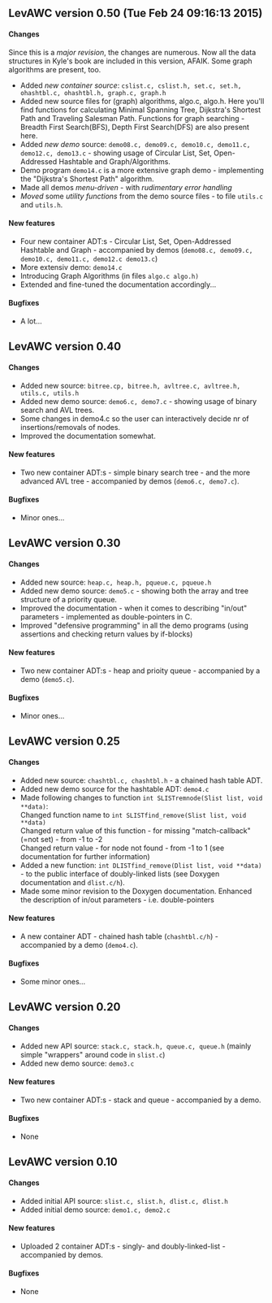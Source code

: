 <h2>LevAWC version 0.50 (Tue Feb 24 09:16:13 2015)</h2>
<h4>Changes</h4>
<p>Since this is a <i>major revision</i>, the changes are numerous. Now all the data structures in Kyle's book are included in this version, AFAIK. Some graph algorithms are present, too.</p>
<ul>
  <li>Added <i>new container source</i>: <code>cslist.c, cslist.h, set.c, set.h, ohashtbl.c, ohashtbl.h, graph.c, graph.h</code></li>
  <li>Added new source files for (graph) algorithms, algo.c, algo.h. Here you'll find functions for calculating Minimal Spanning Tree, Dijkstra's Shortest Path and Traveling Salesman Path. Functions for graph searching - Breadth First Search(BFS), Depth First Search(DFS) are also present here.</li>
  <li>Added <i>new demo</i> source: <code>demo08.c, demo09.c, demo10.c, demo11.c, demo12.c, demo13.c</code> - showing usage of Circular List, Set, Open-Addressed Hashtable and Graph/Algorithms.</li>
  <li>Demo program <code>demo14.c</code> is a more extensive graph demo - implementing the "Dijkstra's Shortest Path" algorithm.</li>
  <li>Made all demos <i>menu-driven</i> - with <i>rudimentary error handling</i></li>
  <li><i>Moved</i> some <i>utility functions</i> from the demo source files - to file <code>utils.c</code> and <code>utils.h</code>.</li>
</ul>
<h4>New features</h4>
<ul>
  <li>Four new container ADT:s - Circular List, Set, Open-Addressed Hashtable and Graph - accompanied by demos (<code>demo08.c, demo09.c, demo10.c, demo11.c, demo12.c demo13.c</code>)</li>
  <li>More extensiv demo: <code>demo14.c</code></li>
  <li>Introducing Graph Algorithms (in files <code>algo.c algo.h)</code></li>
  <li>Extended and fine-tuned the documentation accordingly...</li>
</ul>
<h4>Bugfixes</h4>
<ul>
  <li>A lot...</li>
</ul>

<h2>LevAWC version 0.40</h2>
<h4>Changes</h4>
<ul>
  <li>Added new source: <code>bitree.cp, bitree.h, avltree.c, avltree.h, utils.c, utils.h</code></li>
  <li>Added new demo source: <code>demo6.c, demo7.c</code> - showing usage of binary search and AVL trees.</li>
  <li>Some changes in demo4.c so the user can interactively decide nr of insertions/removals of nodes. </li>
  <li>Improved the documentation somewhat.</li>
</ul>
<h4>New features</h4>
<ul>
  <li>Two new container ADT:s - simple binary search tree - and the more advanced AVL tree - accompanied by demos (<code>demo6.c, demo7.c</code>).</li>
</ul>
<h4>Bugfixes</h4>
<ul>
  <li>Minor ones...</li>
</ul>

<h2>LevAWC version 0.30</h2>
<h4>Changes</h4>
<ul>
  <li>Added new source: <code>heap.c, heap.h, pqueue.c, pqueue.h</code></li>
  <li>Added new demo source: <code>demo5.c</code> - showing both the array and tree structure of a priority queue.</li>
  <li>Improved the documentation - when it comes to describing "in/out" parameters - implemented as double-pointers in C.</li>
  <li>Improved "defensive programming" in all the demo programs (using assertions and checking return values by if-blocks)
</ul>
<h4>New features</h4>
<ul>
  <li>Two new container ADT:s - heap and prioity queue - accompanied by a demo (<code>demo5.c</code>).</li>
</ul>
<h4>Bugfixes</h4>
<ul>
  <li>Minor ones...</li>
</ul>

<h2>LevAWC version 0.25</h2>
<h4>Changes</h4>
<ul>
  <li>Added new source: <code>chashtbl.c, chashtbl.h</code> - a chained hash table ADT.</li>
  <li>Added new demo source for the hashtable ADT: <code>demo4.c</code></li>
  <li>Made following changes to function <code>int SLISTremnode(Slist list, void **data)</code>:<br />
  Changed function name to <code>int SLISTfind_remove(Slist list, void **data)</code><br />
  Changed return value of this function - for missing "match-callback"(=not set) - from -1 to -2<br />
  Changed return value - for node not found - from -1 to 1 (see documentation for further information)</li>
  <li>Added a new function: <code>int DLISTfind_remove(Dlist list, void **data)</code> - to the public interface of doubly-linked lists (see Doxygen documentation and <code>dlist.c/h</code>).
  <li>Made some minor revision to the Doxygen documentation. Enhanced the description of in/out parameters - i.e. double-pointers</li>
</ul>
<h4>New features</h4>
<ul>
  <li>A new container ADT - chained hash table (<code>chashtbl.c/h</code>) - accompanied by a demo (<code>demo4.c</code>).</li>
</ul>
<h4>Bugfixes</h4>
<ul>
  <li>Some minor ones...</li>
</ul>

<h2>LevAWC version 0.20</h2>
<h4>Changes</h4>
<ul>
  <li>Added new API source: <code>stack.c, stack.h, queue.c, queue.h</code> (mainly simple "wrappers" around code in <code>slist.c</code>)</li>
  <li>Added new demo source: <code>demo3.c</code></li>
</ul>
<h4>New features</h4>
<ul>
  <li>Two new container ADT:s - stack and queue - accompanied by a demo.</li>
</ul>
<h4>Bugfixes</h4>
<ul>
  <li>None</li>
</ul>

<h2>LevAWC version 0.10</h2>
<h4>Changes</h4>
<ul>
  <li>Added initial API source: <code>slist.c, slist.h, dlist.c, dlist.h</code></li>
  <li>Added initial demo source: <code>demo1.c, demo2.c</code></li>
</ul>
<h4>New features</h4>
<ul>
  <li>Uploaded 2 container ADT:s - singly- and doubly-linked-list - accompanied by demos.</li>
</ul>
<h4>Bugfixes</h4>
<ul>
  <li>None</li>
</ul>

<!--
<ul>
  <li></li>
</ul>
-->
